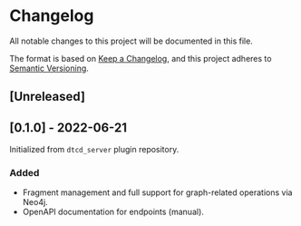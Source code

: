 # Changelog
All notable changes to this project will be documented in this file.

The format is based on [Keep a Changelog](https://keepachangelog.com/en/1.0.0/),
and this project adheres to [Semantic Versioning](https://semver.org/spec/v2.0.0.html).


## [Unreleased]

## [0.1.0] - 2022-06-21
Initialized from `dtcd_server` plugin repository.

### Added
- Fragment management and full support for graph-related operations via Neo4j.
- OpenAPI documentation for endpoints (manual).